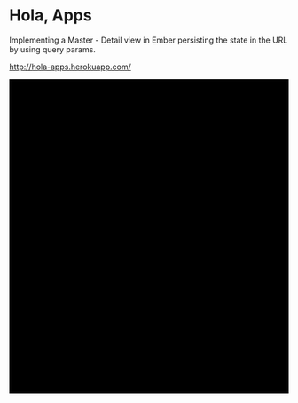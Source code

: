 # Hola, Apps

Implementing a Master - Detail view in Ember persisting the state in the URL by using query params.

http://hola-apps.herokuapp.com/

![./attrezzo/hola-apps.gif](./attrezzo/hola-apps.gif)
